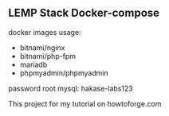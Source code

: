 ## LEMP Stack Docker-compose

docker images usage:
- bitnami/nginx
- bitnami/php-fpm
- mariadb
- phpmyadmin/phpmyadmin

password root mysql:
hakase-labs123

This project for my tutorial on howtoforge.com

